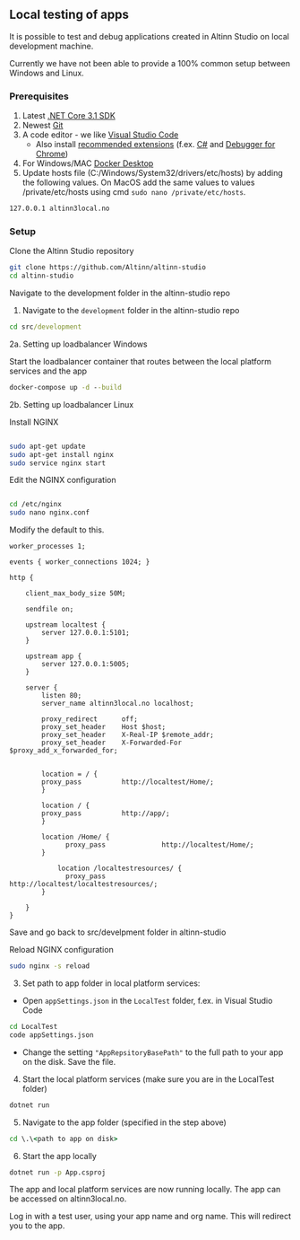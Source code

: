 ## Local testing of apps

It is possible to test and debug applications created in Altinn Studio on local development machine.

Currently we have not been able to provide a 100% common setup between Windows and Linux.



### Prerequisites

1. Latest [.NET Core 3.1 SDK](https://dotnet.microsoft.com/download/dotnet-core/3.1)
2. Newest [Git](https://git-scm.com/downloads)
3. A code editor - we like [Visual Studio Code](https://code.visualstudio.com/Download)
    - Also install [recommended extensions](https://code.visualstudio.com/docs/editor/extension-gallery#_workspace-recommended-extensions) (f.ex. [C#](https://marketplace.visualstudio.com/items?itemName=ms-vscode.csharp) and [Debugger for Chrome](https://marketplace.visualstudio.com/items?itemName=msjsdiag.debugger-for-chrome))
4. For Windows/MAC [Docker Desktop](https://www.docker.com/products/docker-desktop)
5. Update hosts file (C:/Windows/System32/drivers/etc/hosts) by adding the following values. On MacOS add the same values to values /private/etc/hosts using cmd `sudo nano /private/etc/hosts`.

```cmd
127.0.0.1 altinn3local.no
```

### Setup

Clone the Altinn Studio repository

```bash
git clone https://github.com/Altinn/altinn-studio
cd altinn-studio
```
Navigate to the development folder in the altinn-studio repo

1. Navigate to the `development` folder in the altinn-studio repo

```cmd
cd src/development
```

2a. Setting up loadbalancer Windows

Start the loadbalancer container that routes between the local platform services and the app

```cmd
docker-compose up -d --build
```

2b. Setting up loadbalancer Linux

Install NGINX

```bash

sudo apt-get update
sudo apt-get install nginx
sudo service nginx start

```

Edit the NGINX configuration

```bash

cd /etc/nginx
sudo nano nginx.conf

```

Modify the default to this.

```
worker_processes 1;

events { worker_connections 1024; }

http {

    client_max_body_size 50M;

    sendfile on;

	upstream localtest {
        server 127.0.0.1:5101;
    }

    upstream app {
        server 127.0.0.1:5005;
    }

    server {
		listen 80;
        server_name altinn3local.no localhost;

        proxy_redirect      off;
        proxy_set_header    Host $host;
        proxy_set_header    X-Real-IP $remote_addr;
        proxy_set_header    X-Forwarded-For $proxy_add_x_forwarded_for;


		location = / {
        proxy_pass          http://localtest/Home/;
		}

		location / {
        proxy_pass          http://app/;
		}

		location /Home/ {
			  proxy_pass		      http://localtest/Home/;
		}

    		location /localtestresources/ {
			  proxy_pass		      http://localtest/localtestresources/;
		}

	}
}

```

Save and go back to src/develpment folder in altinn-studio


Reload NGINX configuration

```bash
sudo nginx -s reload
```


3. Set path to app folder in local platform services:
 - Open `appSettings.json` in the `LocalTest` folder, f.ex. in Visual Studio Code


```cmd
cd LocalTest
code appSettings.json
```

 - Change the setting `"AppRepsitoryBasePath"` to the full path to your app on the disk. Save the file.

4. Start the local platform services (make sure you are in the LocalTest folder)

```cmd
dotnet run
```

5. Navigate to the app folder (specified in the step above)

```cmd
cd \.\<path to app on disk>
```
6. Start the app locally

```cmd
dotnet run -p App.csproj
```

The app and local platform services are now running locally. The app can be accessed on altinn3local.no.

Log in with a test user, using your app name and org name. This will redirect you to the app.
